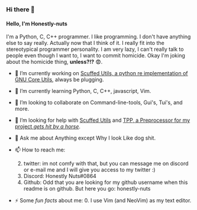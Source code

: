 ### Hi there 👋

#### Hello, I'm Honestly-nuts
I'm a Python, C, C++ programmer. I like programming. I don't have anything else to say really. Actually now that I think of it. I really fit 
into the stereotypical programmer personality. I am very lazy, I can't really talk to people even though I want to, I want to commit homicide.
Okay I'm joking about the homicide thing, **unless?!?** 😨.

- 🔭 I’m currently working on [Scuffed Utils, a python re implementation of GNU Core Utils](https://github.com/honestly-nuts/Scuffed-Utils), always be plugging.
- 🌱 I’m currently learning Python, C, C++, javascript, Vim.
- 👯 I’m looking to collaborate on Command-line-tools, Gui's, Tui's, and more.
- 🤔 I’m looking for help with [Scuffed Utils](https://github.com/honestly-nuts/Scuffed-Utils) and [TPP, a Preprocessor for my project *gets hit by a horse*](https://github.com/honestly-nuts/TPP).
- 💬 Ask me about Anything except Why I look Like dog shit.
- 📫 How to reach me: 
  
  2. twitter: im not comfy with that, but you can message me on discord or e-mail me and I will give you access to my twitter :)
  3. Discord: Honestly Nuts\#0864
  5. Github: Odd that you are looking for my github username when this readme is on github. But here you go: honestly-nuts
  
- ⚡ Some *fun facts* about me:
  0. I use Vim (and NeoVim) as my text editor.

